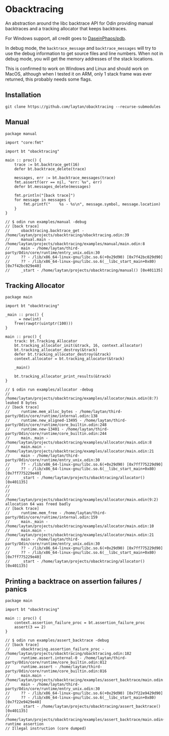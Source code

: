 # Obacktracing

An abstraction around the libc backtrace API for Odin providing manual backtraces and a tracking allocator that keeps backtraces.

For Windows support, all credit goes to [DaseinPhaos/pdb](https://github.com/DaseinPhaos/pdb).

In debug mode, the `backtrace_message` and `backtrace_messages` will try to use the debug information to get source files and line numbers.
When not in debug mode, you will get the memory addresses of the stack locations.

This is confirmed to work on Windows and Linux and should work on MacOS,
although when I tested it on ARM, only 1 stack frame was ever returned, this probably needs some flags.

## Installation

`git clone https://github.com/laytan/obacktracing --recurse-submodules`

## Manual

```odin
package manual

import "core:fmt"

import bt "obacktracing"

main :: proc() {
	trace := bt.backtrace_get(16)
	defer bt.backtrace_delete(trace)

	messages, err := bt.backtrace_messages(trace)
	fmt.assertf(err == nil, "err: %v", err)
	defer bt.messages_delete(messages)

	fmt.println("[back trace]")
	for message in messages {
		fmt.printf("    %s - %s\n", message.symbol, message.location)
	}
}

// $ odin run examples/manual -debug
// [back trace]
//     obacktracing.backtrace_get - /home/laytan/projects/obacktracing/obacktracing.odin:39
//     manual.main - /home/laytan/projects/obacktracing/examples/manual/main.odin:8
//     main - /home/laytan/third-party/Odin/core/runtime/entry_unix.odin:30
//     ?? - /lib/x86_64-linux-gnu/libc.so.6(+0x29d90) [0x7f42bc029d90]
//     ?? - /lib/x86_64-linux-gnu/libc.so.6(__libc_start_main+0x80) [0x7f42bc029e40]
//     _start - /home/laytan/projects/obacktracing/manual() [0x401135]
```

## Tracking Allocator

```odin
package main

import bt "obacktracing"

_main :: proc() {
	_ = new(int)
	free(rawptr(uintptr(100)))
}

main :: proc() {
	track: bt.Tracking_Allocator
	bt.tracking_allocator_init(&track, 16, context.allocator)
	bt.tracking_allocator_destroy(&track)
	defer bt.tracking_allocator_destroy(&track)
	context.allocator = bt.tracking_allocator(&track)

	_main()

	bt.tracking_allocator_print_results(&track)
}

// $ odin run examples/allocator -debug
// /home/laytan/projects/obacktracing/examples/allocator/main.odin(8:7) leaked 8 bytes
// [back trace]
//     runtime.mem_alloc_bytes - /home/laytan/third-party/Odin/core/runtime/internal.odin:138
//     runtime.new_aligned-13495 - /home/laytan/third-party/Odin/core/runtime/core_builtin.odin:248
//     runtime.new-13401 - /home/laytan/third-party/Odin/core/runtime/core_builtin.odin:244
//     main._main - /home/laytan/projects/obacktracing/examples/allocator/main.odin:8
//     main.main - /home/laytan/projects/obacktracing/examples/allocator/main.odin:21
//     main - /home/laytan/third-party/Odin/core/runtime/entry_unix.odin:30
//     ?? - /lib/x86_64-linux-gnu/libc.so.6(+0x29d90) [0x7ff775229d90]
//     ?? - /lib/x86_64-linux-gnu/libc.so.6(__libc_start_main+0x80) [0x7ff775229e40]
//     _start - /home/laytan/projects/obacktracing/allocator() [0x401135]
//
//
// /home/laytan/projects/obacktracing/examples/allocator/main.odin(9:2) allocation 64 was freed badly
// [back trace]
//     runtime.mem_free - /home/laytan/third-party/Odin/core/runtime/internal.odin:159
//     main._main - /home/laytan/projects/obacktracing/examples/allocator/main.odin:10
//     main.main - /home/laytan/projects/obacktracing/examples/allocator/main.odin:21
//     main - /home/laytan/third-party/Odin/core/runtime/entry_unix.odin:30
//     ?? - /lib/x86_64-linux-gnu/libc.so.6(+0x29d90) [0x7ff775229d90]
//     ?? - /lib/x86_64-linux-gnu/libc.so.6(__libc_start_main+0x80) [0x7ff775229e40]
//     _start - /home/laytan/projects/obacktracing/allocator() [0x401135]
```

## Printing a backtrace on assertion failures / panics

```odin
package main

import bt "obacktracing"

main :: proc() {
    context.assertion_failure_proc = bt.assertion_failure_proc
    assert(3 == 2)
}

// $ odin run examples/assert_backtrace -debug
// [back trace]
//     obacktracing.assertion_failure_proc - /home/laytan/projects/obacktracing/obacktracing.odin:182
//     runtime.assert.internal-0 - /home/laytan/third-party/Odin/core/runtime/core_builtin.odin:812
//     runtime.assert - /home/laytan/third-party/Odin/core/runtime/core_builtin.odin:816
//     main.main - /home/laytan/projects/obacktracing/examples/assert_backtrace/main.odin:10
//     main - /home/laytan/third-party/Odin/core/runtime/entry_unix.odin:30
//     ?? - /lib/x86_64-linux-gnu/libc.so.6(+0x29d90) [0x7f22e9429d90]
//     ?? - /lib/x86_64-linux-gnu/libc.so.6(__libc_start_main+0x80) [0x7f22e9429e40]
//     _start - /home/laytan/projects/obacktracing/assert_backtrace() [0x401135]
// /home/laytan/projects/obacktracing/examples/assert_backtrace/main.odin(9:5) runtime assertion
// Illegal instruction (core dumped)
```
